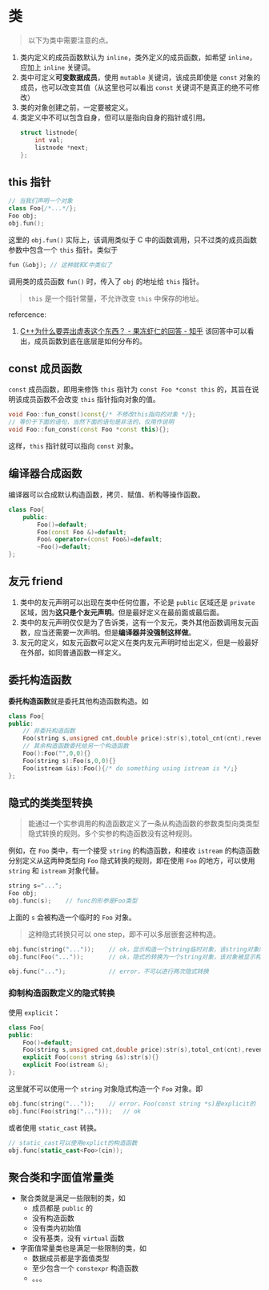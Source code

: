 # 类

> 以下为类中需要注意的点。

1. 类内定义的成员函数默认为 `inline`，类外定义的成员函数，如希望 `inline`，应加上 `inline` 关键词。
2. 类中可定义**可变数据成员**，使用 `mutable` 关键词，该成员即使是 `const` 对象的成员，也可以改变其值（从这里也可以看出 `const` 关键词不是真正的绝不可修改）
3. 类的对象创建之前，一定要被定义。
4. 类定义中不可以包含自身，但可以是指向自身的指针或引用。
    ```c++
    struct listnode{
        int val;
        listnode *next;
    };
    ```


## this 指针

```c++
// 当我们声明一个对象
class Foo{/*...*/};
Foo obj;
obj.fun();
```
这里的 `obj.fun()` 实际上，该调用类似于 C 中的函数调用，只不过类的成员函数参数中包含一个 `this` 指针。类似于
```c++
fun（&obj); // 这种就和C中类似了
```
调用类的成员函数 `fun()` 时，传入了 `obj` 的地址给 `this` 指针。

> `this` 是一个指针常量，不允许改变 `this` 中保存的地址。

refercence: 
1. [C++为什么要弄出虚表这个东西？ - 果冻虾仁的回答 - 知乎](https://www.zhihu.com/question/389546003/answer/1194780618) 该回答中可以看出，成员函数到底在底层是如何分布的。

## const 成员函数

`const` 成员函数，即用来修饰 `this` 指针为 `const Foo *const this` 的，其旨在说明该成员函数不会改变 `this` 指针指向对象的值。
```c++
void Foo::fun_const()const{/* 不修改this指向的对象 */};
// 等价于下面的语句，当然下面的语句是非法的，仅用作说明
void Foo::fun_const(const Foo *const this){};
```
这样，`this` 指针就可以指向 `const` 对象。

## 编译器合成函数

编译器可以合成默认构造函数，拷贝、赋值、析构等操作函数。
```c++
class Foo{
    public:
        Foo()=default;
        Foo(const Foo &)=default;
        Foo& operator=(const Foo&)=default;
        ~Foo()=default;
};
```

## 友元 friend

1. 类中的友元声明可以出现在类中任何位置，不论是 `public` 区域还是 `private` 区域，因为**这只是个友元声明**。但是最好定义在最前面或最后面。
2. 类中的友元声明仅仅是为了告诉类，这有一个友元，类外其他函数调用友元函数，应当还需要一次声明。但是**编译器并没强制这样做**。
3. 友元的定义，如友元函数可以定义在类内友元声明时给出定义，但是一般最好在外部，如同普通函数一样定义。

## 委托构造函数

**委托构造函数**就是委托其他构造函数构造。如
```c++
class Foo{
public:
    // 非委托构造函数
    Foo(string s,unsigned cnt,double price):str(s),totol_cnt(cnt),revenue(cnt*price){}
    // 其余构造函数委托给另一个构造函数
    Foo():Foo("",0,0){}
    Foo(string s):Foo(s,0,0){}
    Foo(istream &is):Foo(){/* do something using istream is */;}
};
```

## 隐式的类类型转换

> 能通过一个实参调用的构造函数定义了一条从构造函数的参数类型向类类型隐式转换的规则。多个实参的构造函数没有这种规则。


例如，在 `Foo` 类中，有一个接受 `string` 的构造函数，和接收 `istream` 的构造函数分别定义从这两种类型向 `Foo` 隐式转换的规则，即在使用 `Foo` 的地方，可以使用 `string` 和 `istream` 对象代替。
```c++
string s="...";
Foo obj;
obj.func(s);    // func的形参是Foo类型
```
上面的 `s` 会被构造一个临时的 `Foo` 对象。

> 这种隐式转换只可以 one step，即不可以多层嵌套这种构造。
```c++
obj.func(string("..."));    // ok，显示构造一个string临时对象，该string对象隐式转换为Foo
obj.func(Foo("..."));       // ok，隐式的转换为一个string对象，该对象被显示构造一个Foo临时对象

obj.func("...");            // error，不可以进行两次隐式转换
```

### 抑制构造函数定义的隐式转换

使用 `explicit`：
```c++
class Foo{
public:
    Foo()=default;
    Foo(string s,unsigned cnt,double price):str(s),totol_cnt(cnt),revenue(cnt*price){}
    explicit Foo(const string &s):str(s){}
    explicit Foo(istream &);
};
```
这里就不可以使用一个 `string` 对象隐式构造一个 `Foo` 对象。即
```c++
obj.func(string("..."));    // error，Foo(const string *s)是explicit的
obj.func(Foo(string("...")));   // ok
```
或者使用 `static_cast` 转换。
```c++
// static_cast可以使用explict的构造函数
obj.func(static_cast<Foo>(cin));
```

## 聚合类和字面值常量类

- 聚合类就是满足一些限制的类，如
    - 成员都是 `public` 的
    - 没有构造函数
    - 没有类内初始值
    - 没有基类，没有 `virtual` 函数
- 字面值常量类也是满足一些限制的类，如
    - 数据成员都是字面值类型
    - 至少包含一个 `constexpr` 构造函数
    - 。。。

